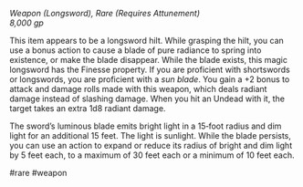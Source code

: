 *Weapon (Longsword), Rare (Requires Attunement)*  
*8,000 gp*

This item appears to be a longsword hilt. While grasping the hilt, you can use a bonus action to cause a blade of pure radiance to spring into existence, or make the blade disappear. While the blade exists, this magic longsword has the Finesse property. If you are proficient with shortswords or longswords, you are proficient with a *sun blade*. You gain a +2 bonus to attack and damage rolls made with this weapon, which deals radiant damage instead of slashing damage. When you hit an Undead with it, the target takes an extra 1d8 radiant damage.

The sword’s luminous blade emits bright light in a 15‑foot radius and dim light for an additional 15 feet. The light is sunlight. While the blade persists, you can use an action to expand or reduce its radius of bright and dim light by 5 feet each, to a maximum of 30 feet each or a minimum of 10 feet each.

#rare #weapon
